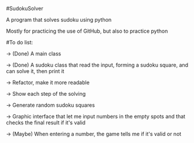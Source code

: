 #SudokuSolver

A program that solves sudoku using python

Mostly for practicing the use of GitHub, but also to practice python

#To do list:

-> (Done) A main class

-> (Done) A sudoku class that read the input, forming a sudoku square, and can solve it, then print it

-> Refactor, make it more readable

-> Show each step of the solving

-> Generate random sudoku squares

-> Graphic interface that let me input numbers in the empty spots and that checks the final result if it's valid

-> (Maybe) When entering a number, the game tells me if it's valid or not
